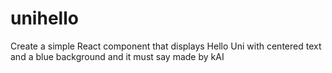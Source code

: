 # unihello
Create a simple React component that displays Hello Uni with centered text and a blue background and it must say made by kAI
